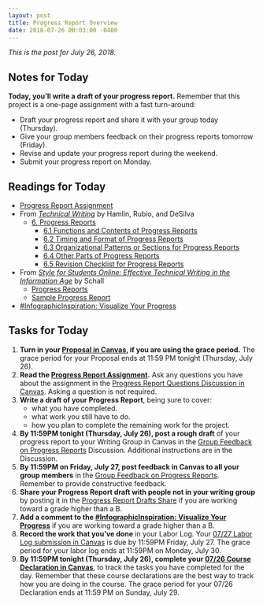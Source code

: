 ```yaml
---
layout: post
title: Progress Report Overview
date: 2018-07-26 00:03:00 -0400
---
```

<p><em>This is the post for July 26, 2018.</em></p>
<h2 id="notes">Notes for Today</h2>
<p><strong>Today, you’ll write a draft of  your progress report.</strong> Remember that this project is a one-page assignment with a fast turn-around:</p>
<ul>
<li>Draft your progress report and share it with your group today (Thursday).</li>
<li>Give your group members feedback on their progress reports tomorrow (Friday).</li>
<li>Revise and update your progress report during the weekend.</li>
<li>Submit your progress report on Monday.</li>
</ul>
<h2 id="readings">Readings for Today</h2>
<ul>
<li><a href="https://canvas.vt.edu/courses/70739/assignments/442798" target="_parent">Progress Report Assignment</a></li>
  <li>From <em><a href="http://open.umn.edu/opentextbooks/BookDetail.aspx?bookId=412" target="_blank">Technical Writing</a></em> by Hamlin, Rubio, and DeSilva
  <ul><li><a href="https://openoregon.pressbooks.pub/technicalwriting/part/6-progress-reports/" target="_blank">6. Progress Reports</a>
  <ul><li><a href="https://openoregon.pressbooks.pub/technicalwriting/chapter/6-1-functions-and-contents-of-progress-reports/" target="_blank">6.1 Functions and Contents of Progress Reports</a></li>
    <li><a href="https://openoregon.pressbooks.pub/technicalwriting/chapter/6-2-timing-and-format-of-progress-reports/" target="_blank">6.2 Timing and Format of Progress Reports</a></li>
    <li><a href="https://openoregon.pressbooks.pub/technicalwriting/chapter/6-3-organizational-patterns-or-sections-for-progress-reports/" target="_blank">6.3 Organizational Patterns or Sections for Progress Reports</a></li>
    <li><a href="https://openoregon.pressbooks.pub/technicalwriting/chapter/6-4-other-parts-of-progress-reports/" target="_blank">6.4 Other Parts of Progress Reports</a></li>
    <li><a href="https://openoregon.pressbooks.pub/technicalwriting/chapter/6-5-revision-checklist-for-progress-reports/" target="_blank">6.5 Revision Checklist for Progress Reports</a></li>
    </ul></li>
    </ul></li>
  <li>From <a href="https://www.e-education.psu.edu/styleforstudents/" target="_blank"><em>Style for Students Online: Effective Technical Writing in the Information Age</em></a> by Schall
  <ul>
  <li><a href="https://www.e-education.psu.edu/styleforstudents/c6_p10.html" target="_blank">Progress Reports</a></li>
  <li><a href="https://www.e-education.psu.edu/styleforstudents/c6_p11.html" target="_blank">Sample Progress Report</a></li></ul></li>
  <li><a href="https://tracigardner.github.io/VisualizeProgress" target="_blank">#InfographicInspiration: Visualize Your Progress</a></li>
  </ul></li></ul>
<h2 id="tasks">Tasks for Today</h2>
<ol class="listDS">
<li><strong>Turn in your <a href="https://canvas.vt.edu/courses/70739/assignments/442799" target="_parent">Proposal in Canvas</a>, if you are using the grace period.</strong> The grace period for your Proposal ends at 11:59 PM tonight (Thursday, July 26).</li>
<li><strong>Read the <a href="https://canvas.vt.edu/courses/70739/assignments/442798" target="_parent">Progress Report Assignment</a>.</strong> Ask any questions you have about the assignment in the <a href="https://canvas.vt.edu/courses/70739/discussion_topics/362548" target="_parent">Progress Report Questions Discussion in Canvas</a>. Asking a question is not required.</li>
<li><strong>Write a draft of your Progress Report</strong>, being sure to cover:
<ul><li>what you have completed.</li>
<li>what work you still have to do.</li>
<li>how you plan to complete the remaining work for the project.</li>
</ul></li>
<li><strong>By 11:59PM tonight (Thursday, July 26), post a rough draft</strong> of your progress report to your Writing Group in Canvas in the <a href="https://canvas.vt.edu/courses/70739/discussion_topics/362554" target="_parent">Group Feedback on Progress Reports</a> Discussion. Additional instructions are in the Discussion.</li>
<li><strong>By 11:59PM on Friday, July 27, post feedback in Canvas to all your group members</strong> in the <a href="https://canvas.vt.edu/courses/70739/discussion_topics/362554" target="_parent">Group Feedback on Progress Reports</a>. Remember to provide constructive feedback.</li>
<li><strong>Share your Progress Report draft with people not in your writing group</strong> by posting it in the <a href="https://canvas.vt.edu/courses/70739/discussion_topics/362543" target="_parent">Progress Report Drafts Share</a> if you are working toward a grade higher than a B.</li>
<li><strong>Add a comment to the <a href="https://tracigardner.github.io/VisualizeProgress" target="_blank">#InfographicInspiration: Visualize Your Progress</a></strong> if you are working toward a grade higher than a B.</li>
<li><strong>Record the work that you&rsquo;ve done</strong> in your Labor Log. Your <a href="https://canvas.vt.edu/courses/70739/assignments/444292" target="_parent">07/27 Labor Log submission  in Canvas</a> is due by 11:59PM Friday, July 27. The grace period for your labor log ends at 11:59PM on Monday, July 30.</li>
<li><strong>By 11:59PM tonight (Thursday, July 26), complete your <a href="https://canvas.vt.edu/courses/70739/quizzes/112178" target="_parent">07/26 Course Declaration in Canvas</a></strong>, to track the tasks you have completed for the day. Remember that these course declarations are the best way to track how you are doing in the course. The grace period for your 07/26 Declaration ends at 11:59 PM on Sunday, July 29.</li></ol>
